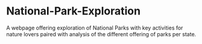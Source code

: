 # National-Park-Exploration
A webpage offering exploration of National Parks with key activities for nature lovers paired with analysis of the different offering of parks per state.
